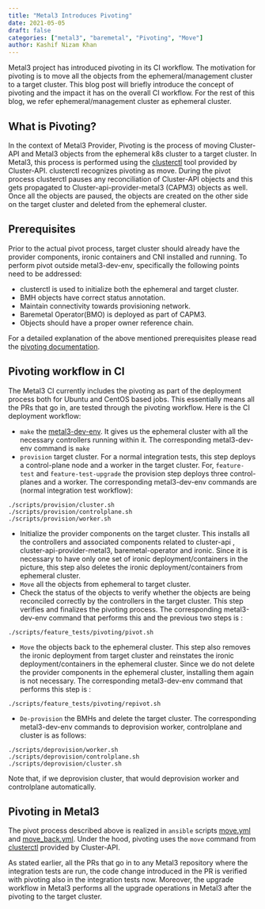 ```yaml
---
title: "Metal3 Introduces Pivoting"
date: 2021-05-05
draft: false
categories: ["metal3", "baremetal", "Pivoting", "Move"]
author: Kashif Nizam Khan
---
```


Metal3 project has introduced pivoting in its CI workflow. The motivation for
pivoting is to move all the objects from the ephemeral/management
cluster to a target cluster. This blog post will briefly introduce the concept
of pivoting and the impact it has on the overall CI workflow. For the rest of
this blog, we refer ephemeral/management cluster as ephemeral cluster.

## What is Pivoting?

In the context of Metal3 Provider, Pivoting is the process of moving
Cluster-API and Metal3 objects from the ephemeral k8s cluster to a target
cluster. In Metal3, this process is performed using the
[clusterctl](https://cluster-api.sigs.k8s.io/clusterctl/overview.html) tool
provided by Cluster-API. clusterctl recognizes pivoting as move. During the
pivot process clusterctl pauses any reconciliation of Cluster-API objects and
this gets propagated to Cluster-api-provider-metal3 (CAPM3) objects as well.
Once all the objects are paused, the objects are created on the other side on
the target cluster and deleted from the ephemeral cluster.

## Prerequisites

Prior to the actual pivot process, target cluster should already have the
provider components, ironic containers and CNI installed and running. To perform
pivot outside metal3-dev-env, specifically the following points need to be
addressed:

* clusterctl is used to initialize both the ephemeral and target cluster.
* BMH objects have correct status annotation.
* Maintain connectivity towards provisioning network.
* Baremetal Operator(BMO) is deployed as part of CAPM3.
* Objects should have a proper owner reference chain.

For a detailed explanation of the above mentioned prerequisites please read the
[pivoting documentation](https://github.com/metal3-io/metal3-docs/blob/master/docs/move.md).  

## Pivoting workflow in CI

The Metal3 CI currently includes the pivoting as part of the deployment
process both for Ubuntu and CentOS based jobs. This essentially means all
the PRs that go in, are tested through the pivoting workflow. Here is the
CI deployment workflow:

* `make` the [metal3-dev-env](https://github.com/metal3-io/metal3-dev-env.git).
It gives us the ephemeral cluster with all the  necessary controllers running
within it. The corresponding metal3-dev-env command is `make`
* `provision` target cluster. For a normal integration tests, this step deploys
a control-plane node and a worker in the target cluster. For, `feature-test`
and `feature-test-upgrade` the provision step deploys three control-planes and a
worker. The corresponding metal3-dev-env commands are (normal integration test
  workflow):

```
./scripts/provision/cluster.sh
./scripts/provision/controlplane.sh
./scripts/provision/worker.sh
```

* Initialize the provider components on the target cluster. This installs all
the controllers and associated components related to cluster-api ,
cluster-api-provider-metal3, baremetal-operator and ironic. Since it is
necessary to have only one set of ironic deployment/containers in the picture,
this step also deletes the ironic deployment/containers from
ephemeral cluster.
* `Move` all the objects from ephemeral to target cluster.
* Check the status of the objects to verify whether the objects are being
reconciled correctly by the controllers in the target cluster. This step
verifies and finalizes the pivoting process. The corresponding metal3-dev-env
command that performs this and the previous two steps is :

```
./scripts/feature_tests/pivoting/pivot.sh
```

* `Move` the objects back to the ephemeral cluster. This step also
removes the ironic deployment from target cluster and reinstates the
ironic deployment/containers in the ephemeral cluster. Since we do
not delete the provider components in the ephemeral cluster,
installing them again is not necessary. The corresponding metal3-dev-env command
 that performs this step is :

```
./scripts/feature_tests/pivoting/repivot.sh
```

* `De-provision` the BMHs and delete the target cluster. The corresponding
metal3-dev-env commands to deprovision worker, controlplane and cluster is as
follows:

```
./scripts/deprovision/worker.sh
./scripts/deprovision/controlplane.sh
./scripts/deprovision/cluster.sh
```

Note that, if we deprovision cluster, that would deprovision worker and
controlplane automatically.

## Pivoting in Metal3

The pivot process described above is realized in `ansible` scripts
[move.yml](https://github.com/metal3-io/metal3-dev-env/blob/master/vm-setup/roles/v1aX_integration_test/tasks/move.yml)
and [move_back.yml](https://github.com/metal3-io/metal3-dev-env/blob/master/vm-setup/roles/v1aX_integration_test/tasks/move_back.yml). Under the hood, pivoting uses the
`move` command from [clusterctl](https://cluster-api.sigs.k8s.io/clusterctl/commands/move.html)
provided by Cluster-API.

As stated earlier, all the PRs that go in to any Metal3 repository where the
integration tests are run, the code change introduced in the PR is verified with
pivoting also in the integration tests now. Moreover, the upgrade workflow in
Metal3 performs all the upgrade operations in Metal3 after the pivoting to the
target cluster.
